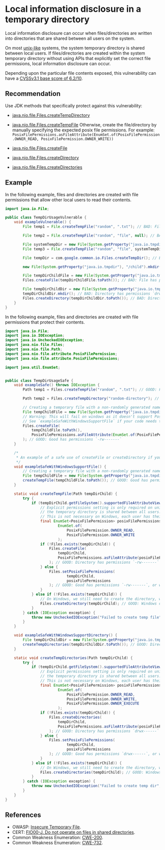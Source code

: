 # Local information disclosure in a temporary directory
Local information disclosure can occur when files/directories are written into directories that are shared between all users on the system.

On most [unix-like](https://en.wikipedia.org/wiki/Unix-like) systems, the system temporary directory is shared between local users. If files/directories are created within the system temporary directory without using APIs that explicitly set the correct file permissions, local information disclosure can occur.

Depending upon the particular file contents exposed, this vulnerability can have a [CVSSv3.1 base score of 6.2/10](https://nvd.nist.gov/vuln-metrics/cvss/v3-calculator?vector=AV:L/AC:L/PR:N/UI:N/S:U/C:H/I:N/A:N&version=3.1).


## Recommendation
Use JDK methods that specifically protect against this vulnerability:

* [java.nio.file.Files.createTempDirectory](https://docs.oracle.com/javase/8/docs/api/java/nio/file/Files.html#createTempDirectory-java.nio.file.Path-java.lang.String-java.nio.file.attribute.FileAttribute...-)
* [java.nio.file.Files.createTempFile](https://docs.oracle.com/javase/8/docs/api/java/nio/file/Files.html#createTempFile-java.nio.file.Path-java.lang.String-java.lang.String-java.nio.file.attribute.FileAttribute...-)
Otherwise, create the file/directory by manually specifying the expected posix file permissions. For example: `PosixFilePermissions.asFileAttribute(EnumSet.of(PosixFilePermission.OWNER_READ, PosixFilePermission.OWNER_WRITE))`

* [java.nio.file.Files.createFile](https://docs.oracle.com/javase/8/docs/api/java/nio/file/Files.html#createFile-java.nio.file.Path-java.nio.file.attribute.FileAttribute...-)
* [java.nio.file.Files.createDirectory](https://docs.oracle.com/javase/8/docs/api/java/nio/file/Files.html#createDirectory-java.nio.file.Path-java.nio.file.attribute.FileAttribute...-)
* [java.nio.file.Files.createDirectories](https://docs.oracle.com/javase/8/docs/api/java/nio/file/Files.html#createDirectories-java.nio.file.Path-java.nio.file.attribute.FileAttribute...-)

## Example
In the following example, files and directories are created with file permissions that allow other local users to read their contents.


```java
import java.io.File;

public class TempDirUsageVulnerable {
    void exampleVulnerable() {
        File temp1 = File.createTempFile("random", ".txt"); // BAD: File has permissions `-rw-r--r--`

        File temp2 = File.createTempFile("random", "file", null); // BAD: File has permissions `-rw-r--r--`

        File systemTempDir = new File(System.getProperty("java.io.tmpdir"));
        File temp3 = File.createTempFile("random", "file", systemTempDir); // BAD: File has permissions `-rw-r--r--`

        File tempDir = com.google.common.io.Files.createTempDir(); // BAD: CVE-2020-8908: Directory has permissions `drwxr-xr-x`

        new File(System.getProperty("java.io.tmpdir"), "/child").mkdir(); // BAD: Directory has permissions `-rw-r--r--`

        File tempDirChildFile = new File(System.getProperty("java.io.tmpdir"), "/child-create-file.txt");
        Files.createFile(tempDirChildFile.toPath()); // BAD: File has permissions `-rw-r--r--`

        File tempDirChildDir = new File(System.getProperty("java.io.tmpdir"), "/child-dir");
        tempDirChildDir.mkdir(); // BAD: Directory has permissions `drwxr-xr-x`
        Files.createDirectory(tempDirChildDir.toPath()); // BAD: Directory has permissions `drwxr-xr-x`
    }
}

```
In the following example, files and directories are created with file permissions that protect their contents.


```java
import java.io.File;
import java.io.IOException;
import java.io.UncheckedIOException;
import java.nio.file.Files;
import java.nio.file.Path;
import java.nio.file.attribute.PosixFilePermission;
import java.nio.file.attribute.PosixFilePermissions;

import java.util.EnumSet;


public class TempDirUsageSafe {
    void exampleSafe() throws IOException {
        Path temp1 = Files.createTempFile("random", ".txt"); // GOOD: File has permissions `-rw-------`

        Path temp2 = Files.createTempDirectory("random-directory"); // GOOD: File has permissions `drwx------`

        // Creating a temporary file with a non-randomly generated name
        File tempChildFile = new File(System.getProperty("java.io.tmpdir"), "/child-create-file.txt");
        // Warning: This will fail on windows as it doesn't support PosixFilePermissions.
        // See `exampleSafeWithWindowsSupportFile` if your code needs to support windows and unix-like systems.
        Files.createFile(
            tempChildFile.toPath(),
            PosixFilePermissions.asFileAttribute(EnumSet.of(PosixFilePermission.OWNER_READ, PosixFilePermission.OWNER_WRITE))
        ); // GOOD: Good has permissions `-rw-------`
    }

    /*
     * An example of a safe use of createFile or createDirectory if your code must support windows and unix-like systems.
     */
    void exampleSafeWithWindowsSupportFile() {
        // Creating a temporary file with a non-randomly generated name
        File tempChildFile = new File(System.getProperty("java.io.tmpdir"), "/child-create-file.txt");
        createTempFile(tempChildFile.toPath()); // GOOD: Good has permissions `-rw-------`
    }

    static void createTempFile(Path tempDirChild) {
        try {
            if (tempDirChild.getFileSystem().supportedFileAttributeViews().contains("posix")) {
                // Explicit permissions setting is only required on unix-like systems because
                // the temporary directory is shared between all users.
                // This is not necessary on Windows, each user has their own temp directory
                final EnumSet<PosixFilePermission> posixFilePermissions =
                        EnumSet.of(
                            PosixFilePermission.OWNER_READ,
                            PosixFilePermission.OWNER_WRITE
                        );
                if (!Files.exists(tempDirChild)) {
                    Files.createFile(
                        tempDirChild,
                        PosixFilePermissions.asFileAttribute(posixFilePermissions)
                    ); // GOOD: Directory has permissions `-rw-------`
                } else {
                    Files.setPosixFilePermissions(
                            tempDirChild,
                            posixFilePermissions
                    ); // GOOD: Good has permissions `-rw-------`, or will throw an exception if this fails
                }
            } else if (!Files.exists(tempDirChild)) {
                // On Windows, we still need to create the directory, when it doesn't already exist.
                Files.createDirectory(tempDirChild); // GOOD: Windows doesn't share the temp directory between users
            }
        } catch (IOException exception) {
            throw new UncheckedIOException("Failed to create temp file", exception);
        }
    }

    void exampleSafeWithWindowsSupportDirectory() {
        File tempDirChildDir = new File(System.getProperty("java.io.tmpdir"), "/child-dir");
        createTempDirectories(tempDirChildDir.toPath()); // GOOD: Directory has permissions `drwx------`
    }

    static void createTempDirectories(Path tempDirChild) {
        try {
            if (tempDirChild.getFileSystem().supportedFileAttributeViews().contains("posix")) {
                // Explicit permissions setting is only required on unix-like systems because
                // the temporary directory is shared between all users.
                // This is not necessary on Windows, each user has their own temp directory
                final EnumSet<PosixFilePermission> posixFilePermissions =
                        EnumSet.of(
                            PosixFilePermission.OWNER_READ,
                            PosixFilePermission.OWNER_WRITE,
                            PosixFilePermission.OWNER_EXECUTE
                        );
                if (!Files.exists(tempDirChild)) {
                    Files.createDirectories(
                        tempDirChild,
                        PosixFilePermissions.asFileAttribute(posixFilePermissions)
                    ); // GOOD: Directory has permissions `drwx------`
                } else {
                    Files.setPosixFilePermissions(
                            tempDirChild,
                            posixFilePermissions
                    ); // GOOD: Good has permissions `drwx------`, or will throw an exception if this fails
                }
            } else if (!Files.exists(tempDirChild)) {
                // On Windows, we still need to create the directory, when it doesn't already exist.
                Files.createDirectories(tempDirChild); // GOOD: Windows doesn't share the temp directory between users
            }
        } catch (IOException exception) {
            throw new UncheckedIOException("Failed to create temp dir", exception);
        }
    }
}

```

## References
* OWASP: [Insecure Temporary File](https://owasp.org/www-community/vulnerabilities/Insecure_Temporary_File).
* CERT: [FIO00-J. Do not operate on files in shared directories](https://wiki.sei.cmu.edu/confluence/display/java/FIO00-J.+Do+not+operate+on+files+in+shared+directories).
* Common Weakness Enumeration: [CWE-200](https://cwe.mitre.org/data/definitions/200.html).
* Common Weakness Enumeration: [CWE-732](https://cwe.mitre.org/data/definitions/732.html).
